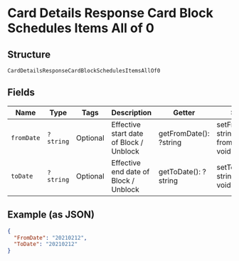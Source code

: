 
# Card Details Response Card Block Schedules Items All of 0

## Structure

`CardDetailsResponseCardBlockSchedulesItemsAllOf0`

## Fields

| Name | Type | Tags | Description | Getter | Setter |
|  --- | --- | --- | --- | --- | --- |
| `fromDate` | `?string` | Optional | Effective start date of Block / Unblock | getFromDate(): ?string | setFromDate(?string fromDate): void |
| `toDate` | `?string` | Optional | Effective end date of Block / Unblock | getToDate(): ?string | setToDate(?string toDate): void |

## Example (as JSON)

```json
{
  "FromDate": "20210212",
  "ToDate": "20210212"
}
```

